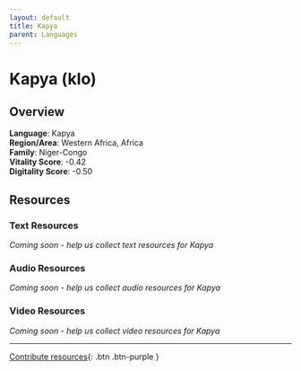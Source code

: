 ```yaml
---
layout: default
title: Kapya
parent: Languages
---
```


# Kapya (klo)

## Overview

**Language**: Kapya  
**Region/Area**: Western Africa, Africa  
**Family**: Niger-Congo  
**Vitality Score**: -0.42  
**Digitality Score**: -0.50  

## Resources

### Text Resources
*Coming soon - help us collect text resources for Kapya*

### Audio Resources
*Coming soon - help us collect audio resources for Kapya*

### Video Resources
*Coming soon - help us collect video resources for Kapya*

---

[Contribute resources](https://fairtrain.github.io/){: .btn .btn-purple }
